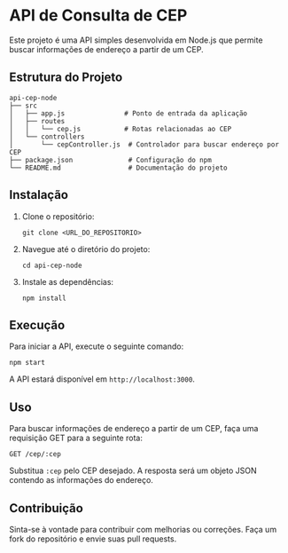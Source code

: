# API de Consulta de CEP

Este projeto é uma API simples desenvolvida em Node.js que permite buscar informações de endereço a partir de um CEP.

## Estrutura do Projeto

```
api-cep-node
├── src
│   ├── app.js               # Ponto de entrada da aplicação
│   ├── routes
│   │   └── cep.js           # Rotas relacionadas ao CEP
│   └── controllers
│       └── cepController.js  # Controlador para buscar endereço por CEP
├── package.json              # Configuração do npm
└── README.md                 # Documentação do projeto
```

## Instalação

1. Clone o repositório:
   ```
   git clone <URL_DO_REPOSITORIO>
   ```
2. Navegue até o diretório do projeto:
   ```
   cd api-cep-node
   ```
3. Instale as dependências:
   ```
   npm install
   ```

## Execução

Para iniciar a API, execute o seguinte comando:
```
npm start
```

A API estará disponível em `http://localhost:3000`.

## Uso

Para buscar informações de endereço a partir de um CEP, faça uma requisição GET para a seguinte rota:
```
GET /cep/:cep
```

Substitua `:cep` pelo CEP desejado. A resposta será um objeto JSON contendo as informações do endereço.

## Contribuição

Sinta-se à vontade para contribuir com melhorias ou correções. Faça um fork do repositório e envie suas pull requests.